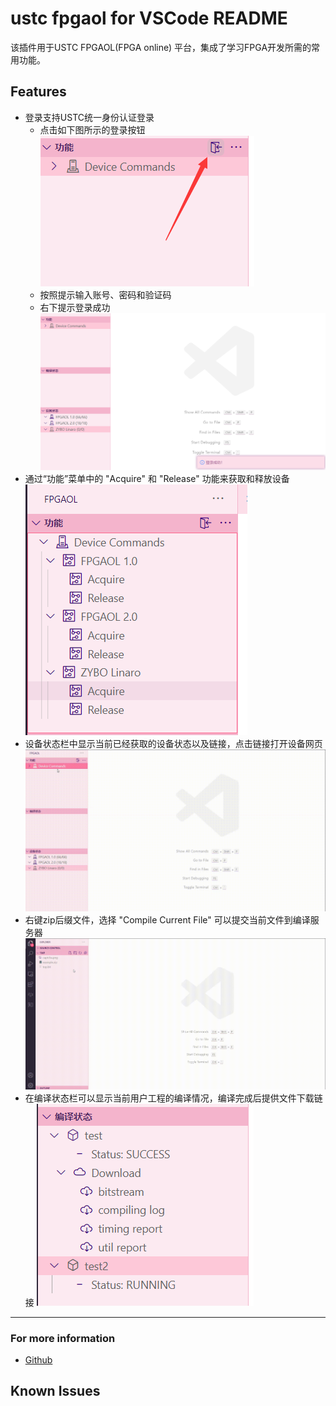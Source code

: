 # ustc fpgaol for VSCode README

该插件用于USTC FPGAOL(FPGA online) 平台，集成了学习FPGA开发所需的常用功能。

## Features

- 登录支持USTC统一身份认证登录
  - 点击如下图所示的登录按钮
    ![](https://raw.githubusercontent.com/thisiszy/ustc-fpgaol-for-VSCode/master/assets/login.png)
  - 按照提示输入账号、密码和验证码
  - 右下提示登录成功
    ![](https://raw.githubusercontent.com/thisiszy/ustc-fpgaol-for-VSCode/master/assets/login-success.png)
- 通过“功能”菜单中的 "Acquire" 和 "Release" 功能来获取和释放设备
  ![](https://raw.githubusercontent.com/thisiszy/ustc-fpgaol-for-VSCode/master/assets/acquire-release.png)
- 设备状态栏中显示当前已经获取的设备状态以及链接，点击链接打开设备网页
  ![](https://raw.githubusercontent.com/thisiszy/ustc-fpgaol-for-VSCode/master/assets/require-open.gif)
- 右键zip后缀文件，选择 "Compile Current File" 可以提交当前文件到编译服务器
  ![](https://raw.githubusercontent.com/thisiszy/ustc-fpgaol-for-VSCode/master/assets/compile.gif)
- 在编译状态栏可以显示当前用户工程的编译情况，编译完成后提供文件下载链接
  ![](https://raw.githubusercontent.com/thisiszy/ustc-fpgaol-for-VSCode/master/assets/compilestatus.png)

-----------------------------------------------------------------------------------------------------------

### For more information

* [Github](https://github.com/thisiszy/ustc-fpgaol-for-VSCode/tree/master)

## Known Issues